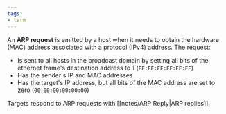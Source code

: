 ```yaml
---
tags:
- term
---
```


An **ARP request** is emitted by a host when it needs to obtain the hardware (MAC) address associated with a protocol (IPv4) address. The request:

- Is sent to all hosts in the broadcast domain by setting all bits of the ethernet frame's destination address to 1 (`FF:FF:FF:FF:FF:FF`)
- Has the sender's IP and MAC addresses
- Has the target's IP address, but all bits of the MAC address are set to zero (`00:00:00:00:00:00`)

Targets respond to ARP requests with [[notes/ARP Reply|ARP replies]].